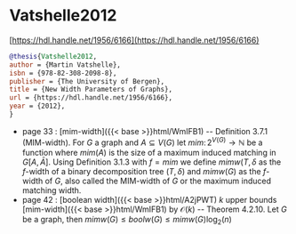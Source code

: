 # Vatshelle2012

[https://hdl.handle.net/1956/6166](https://hdl.handle.net/1956/6166)

```bibtex
@thesis{Vatshelle2012,
author = {Martin Vatshelle},
isbn = {978-82-308-2098-8},
publisher = {The University of Bergen},
title = {New Width Parameters of Graphs},
url = {https://hdl.handle.net/1956/6166},
year = {2012},
}
```
* page 33 : [mim-width]({{< base >}}html/WmIFB1) -- Definition 3.7.1 (MIM-width). For $G$ a graph and $A \subseteq V(G)$ let $mim \colon 2^{V(G)} \to \mathbb N$ be a function where $mim(A)$ is the size of a maximum induced matching in $G[A,\bar A]$. Using Definition 3.1.3 with $f=mim$ we define $mimw(T,\delta$ as the $f$-width of a binary decomposition tree $(T,\delta)$ and $mimw(G)$ as the $f$-width of $G$, also called the MIM-width of $G$ or the maximum induced matching width.
* page 42 : [boolean width]({{< base >}}html/A2jPWT) $k$ upper bounds [mim-width]({{< base >}}html/WmIFB1) by $\mathcal O(k)$ -- Theorem 4.2.10. Let $G$ be a graph, then $mimw(G) \le boolw(G) \le mimw(G) \log_2(n)$